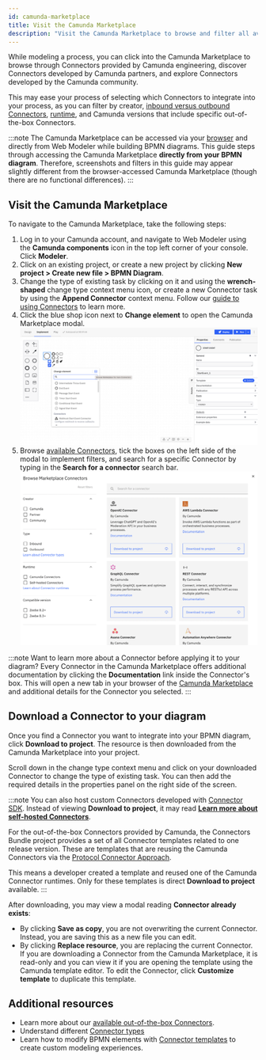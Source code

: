```yaml
---
id: camunda-marketplace
title: Visit the Camunda Marketplace
description: "Visit the Camunda Marketplace to browse and filter all available Connectors, and incorporate them into your BPMN diagram."
---
```


While modeling a process, you can click into the Camunda Marketplace to browse through Connectors provided by Camunda engineering, discover Connectors developed by Camunda partners, and explore Connectors developed by the Camunda community.

This may ease your process of selecting which Connectors to integrate into your process, as you can filter by creator, [inbound versus outbound Connectors](/docs/components/connectors/connector-types.md), [runtime](/docs/components/connectors/introduction.md), and Camunda versions that include specific out-of-the-box Connectors.

:::note
The Camunda Marketplace can be accessed via your [browser](https://marketplace.camunda.com/) and directly from Web Modeler while building BPMN diagrams. This guide steps through accessing the Camunda Marketplace **directly from your BPMN diagram**. Therefore, screenshots and filters in this guide may appear slightly different from the browser-accessed Camunda Marketplace (though there are no functional differences).
:::

## Visit the Camunda Marketplace

To navigate to the Camunda Marketplace, take the following steps:

1. Log in to your Camunda account, and navigate to Web Modeler using the **Camunda components** icon in the top left corner of your console. Click **Modeler**.
2. Click on an existing project, or create a new project by clicking **New project > Create new file > BPMN Diagram**.
3. Change the type of existing task by clicking on it and using the **wrench-shaped** change type context menu icon, or create a new Connector task by using the **Append Connector** context menu. Follow our [guide to using Connectors](/components/connectors/use-connectors/index.md) to learn more.
4. Click the blue shop icon next to **Change element** to open the Camunda Marketplace modal.
   ![marketplace icon](./img/marketplace-icon.png)
5. Browse [available Connectors](/docs/components/connectors/out-of-the-box-connectors/available-connectors-overview.md), tick the boxes on the left side of the modal to implement filters, and search for a specific Connector by typing in the **Search for a connector** search bar.
   ![camunda marketplace](./img/connector-marketplace.png)

:::note
Want to learn more about a Connector before applying it to your diagram? Every Connector in the Camunda Marketplace offers additional documentation by clicking the **Documentation** link inside the Connector's box. This will open a new tab in your browser of the [Camunda Marketplace](https://marketplace.camunda.com/) and additional details for the Connector you selected.
:::

## Download a Connector to your diagram

Once you find a Connector you want to integrate into your BPMN diagram, click **Download to project**. The resource is then downloaded from the Camunda Marketplace into your project.

Scroll down in the change type context menu and click on your downloaded Connector to change the type of existing task. You can then add the required details in the properties panel on the right side of the screen.

:::note
You can also host custom Connectors developed with [Connector SDK](/docs/components/connectors/custom-built-connectors/connector-sdk.md). Instead of viewing **Download to project**, it may read [**Learn more about self-hosted Connectors**](/docs/guides/host-custom-connector.md).

For the out-of-the-box Connectors provided by Camunda, the Connectors Bundle project provides a set of all Connector templates related to one release version. These are templates that are reusing the Camunda Connectors via the [Protocol Connector Approach](/docs/components/connectors/protocol/rest.md).

This means a developer created a template and reused one of the Camunda Connector runtimes. Only for these templates is direct **Download to project** available.
:::

After downloading, you may view a modal reading **Connector already exists**:

- By clicking **Save as copy**, you are not overwriting the current Connector. Instead, you are saving this as a new file you can edit.
- By clicking **Replace resource**, you are replacing the current Connector. If you are downloading a Connector from the Camunda Marketplace, it is read-only and you can view it if you are opening the template using the Camunda template editor. To edit the Connector, click **Customize template** to duplicate this template.

## Additional resources

- Learn more about our [available out-of-the-box Connectors](/docs/components/connectors/out-of-the-box-connectors/available-connectors-overview.md).
- Understand different [Connector types](/docs/components/connectors/connector-types.md)
- Learn how to modify BPMN elements with [Connector templates](/docs/components/connectors/custom-built-connectors/connector-templates.md) to create custom modeling experiences.
